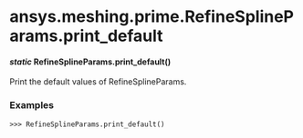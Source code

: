 # ansys.meshing.prime.RefineSplineParams.print_default

#### *static* RefineSplineParams.print_default()

Print the default values of RefineSplineParams.

### Examples

```pycon
>>> RefineSplineParams.print_default()
```

<!-- !! processed by numpydoc !! -->
